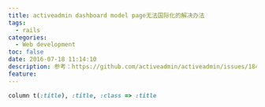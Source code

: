 ```yaml
---
title: activeadmin dashboard model page无法国际化的解决办法
tags:
  - rails
categories:
  - Web development
toc: false
date: 2016-07-18 11:14:10
description: 参考：https://github.com/activeadmin/activeadmin/issues/1848
feature:
---
```


``` ruby
column t(:title), :title, :class => :title
```
